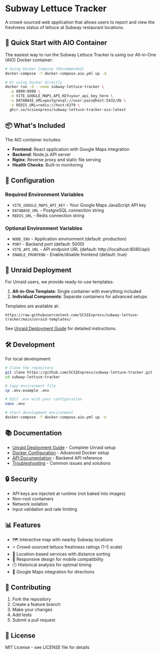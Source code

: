 # Subway Lettuce Tracker

A crowd-sourced web application that allows users to report and view the freshness status of lettuce at Subway restaurant locations.

## 🚀 Quick Start with AIO Container

The easiest way to run the Subway Lettuce Tracker is using our All-in-One (AIO) Docker container:

```bash
# Using Docker Compose (Recommended)
docker-compose -f docker-compose.aio.yml up -d

# Or using Docker directly
docker run -d --name subway-lettuce-tracker \
  -p 8080:8080 \
  -e VITE_GOOGLE_MAPS_API_KEY=your_api_key_here \
  -e DATABASE_URL=postgresql://user:pass@host:5432/db \
  -e REDIS_URL=redis://host:6379 \
  ghcr.io/scsiexpress/subway-lettuce-tracker-aio:latest
```

## 📦 What's Included

The AIO container includes:
- **Frontend**: React application with Google Maps integration
- **Backend**: Node.js API server
- **Nginx**: Reverse proxy and static file serving
- **Health Checks**: Built-in monitoring

## 🔧 Configuration

### Required Environment Variables

- `VITE_GOOGLE_MAPS_API_KEY` - Your Google Maps JavaScript API key
- `DATABASE_URL` - PostgreSQL connection string
- `REDIS_URL` - Redis connection string

### Optional Environment Variables

- `NODE_ENV` - Application environment (default: production)
- `PORT` - Backend port (default: 5000)
- `VITE_API_URL` - API endpoint URL (default: http://localhost:8080/api)
- `ENABLE_FRONTEND` - Enable/disable frontend (default: true)

## 🐳 Unraid Deployment

For Unraid users, we provide ready-to-use templates:

1. **All-in-One Template**: Single container with everything included
2. **Individual Components**: Separate containers for advanced setups

Templates are available at:
```
https://raw.githubusercontent.com/SCSIExpress/subway-lettuce-tracker/main/unraid-templates/
```

See [Unraid Deployment Guide](UNRAID_DEPLOYMENT.md) for detailed instructions.

## 🛠️ Development

For local development:

```bash
# Clone the repository
git clone https://github.com/SCSIExpress/subway-lettuce-tracker.git
cd subway-lettuce-tracker

# Copy environment file
cp .env.example .env

# Edit .env with your configuration
nano .env

# Start development environment
docker-compose -f docker-compose.aio.yml up -d
```

## 📚 Documentation

- [Unraid Deployment Guide](docs/UNRAID_DEPLOYMENT.md) - Complete Unraid setup
- [Docker Configuration](docs/DOCKER_CONFIGURATION.md) - Advanced Docker setup
- [API Documentation](docs/API.md) - Backend API reference
- [Troubleshooting](docs/TROUBLESHOOTING.md) - Common issues and solutions

## 🔒 Security

- API keys are injected at runtime (not baked into images)
- Non-root containers
- Network isolation
- Input validation and rate limiting

## 📊 Features

- 🗺️ Interactive map with nearby Subway locations
- ⭐ Crowd-sourced lettuce freshness ratings (1-5 scale)
- 📍 Location-based services with distance sorting
- 📱 Responsive design for mobile compatibility
- 🕒 Historical analysis for optimal timing
- 🧭 Google Maps integration for directions

## 🤝 Contributing

1. Fork the repository
2. Create a feature branch
3. Make your changes
4. Add tests
5. Submit a pull request

## 📄 License

MIT License - see LICENSE file for details